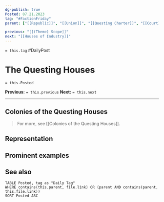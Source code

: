 ```yaml
---
dg-publish: true
Posted: 07.21.2023
tag: "#FactionFriday"
parent: ["[[Republic]]", "[[Union]]", "[[Questing Charter]]", "[[Court]]"]

previous: "[[(Theme) Scope]]"
next: "[[Houses of Industry]]"
---
```

`= this.tag` #DailyPost 
# The Questing Houses
`= this.Posted`

**Previous:** `= this.previous`
**Next:** `= this.next`

---

## Colonies of the Questing Houses

> For more, see [[Colonies of the Questing Houses]].

## Representation

## Prominent examples

## See also

```dataview
TABLE Posted, tag as "Daily Tag"
WHERE contains(this.parent, file.link) OR (parent AND contains(parent, this.file.link))
SORT Posted ASC
```